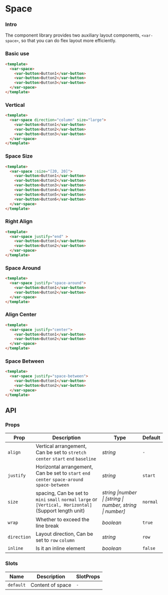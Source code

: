 # Space

### Intro

The component library provides two auxiliary layout components,
`<var-space>`,
so that you can do flex layout more efficiently.

### Basic use

```html
<template>
  <var-space>
    <var-button>Button1</var-button>
    <var-button>Button2</var-button>
    <var-button>Button3</var-button>
  </var-space>
</template>
```

### Vertical

```html
<template>
  <var-space direction="column" size="large">
    <var-button>Button1</var-button>
    <var-button>Button2</var-button>
    <var-button>Button3</var-button>
  </var-space>
</template>
```

### Space Size

```html
<template>
  <var-space :size="[20, 20]">
    <var-button>Button1</var-button>
    <var-button>Button2</var-button>
    <var-button>Button3</var-button>
    <var-button>Button4</var-button>
    <var-button>Button5</var-button>
    <var-button>Button6</var-button>
  </var-space>
</template>
```

### Right Align

```html
<template>
  <var-space justify="end" >
    <var-button>Button1</var-button>
    <var-button>Button2</var-button>
  </var-space>
</template>
```

### Space Around

```html
<template>
  <var-space justify="space-around">
    <var-button>Button1</var-button>
    <var-button>Button2</var-button>
  </var-space>
</template>
```

### Align Center

```html
<template>
  <var-space justify="center">
    <var-button>Button1</var-button>
    <var-button>Button2</var-button>
  </var-space>
</template>
```

### Space Between

```html
<template>
  <var-space justify="space-between">
    <var-button>Button1</var-button>
    <var-button>Button2</var-button>
  </var-space>
</template>
```

## API

### Props

|     Prop      |      Description     |     Type   |    Default  |
| ------------- | ------------ | --------- | --------- |
|    `align`   |   Vertical arrangement, Can be set to `stretch` `center` `start` `end` `baseline` | _string_  |   `-`|
|`justify`|Horizontal arrangement, Can be set to `start` `end` `center` `space-around` `space-between`|_string_|`start`|
|     `size`   |   spacing, Can be set to `mini` `small` `normal` `large` or `[Vertical, Horizontal]`(Support length unit)| _string \|number \| [string \| number, string \| number]_ |`normal`|
|`wrap`|Whether to exceed the line break|_boolean_|`true`|
|`direction`|Layout direction, Can be set to `row` `column`|_string_|`row`|
|`inline`|Is it an inline element|_boolean_|`false`|

### Slots

| Name | Description      | SlotProps |
| --- |------------------| --- |
| `default` | Content of space | `-` |
